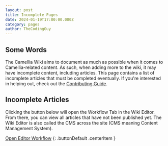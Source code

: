 ```yaml
---
layout: post
title: Incomplete Pages
date: 2024-01-19T17:00:00.000Z
category: pages
author: TheCodingGuy
---
```


## Some Words

The Camellia Wiki aims to document as much as possible when it comes to Camellia-related content. As such, when adding more to the wiki, it may have incomplete content, including articles. This page contains a list of incomplete articles that must be completed eventually. If you're interested in helping out, check out the [Contributing Guide](/wiki/contributing).

## Incomplete Articles

Clicking the button below will open the Workflow Tab in the Wiki Editor. From there, you can view all articles that have not been published yet. The Wiki Editor is also called the CMS across the site (CMS meaning Content Management System).

[Open Editor Workflow](/admin/#/workflow)
{: .buttonDefault .centerItem }